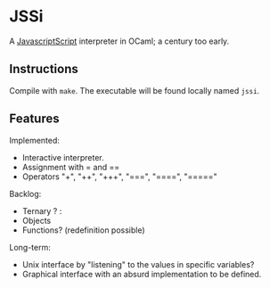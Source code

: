 # JSSi

A [JavascriptScript](https://github.com/brusteca/JavascriptScript) interpreter in OCaml; a century too early.

## Instructions

Compile with `make`. The executable will be found locally named `jssi`.

## Features

Implemented:

- Interactive interpreter.
- Assignment with = and ==
- Operators "+", "++", "+++", "===", "====", "====="

Backlog:

- Ternary ? :
- Objects
- Functions? (redefinition possible)

Long-term:

- Unix interface by "listening" to the values in specific variables?
- Graphical interface with an absurd implementation to be defined.
